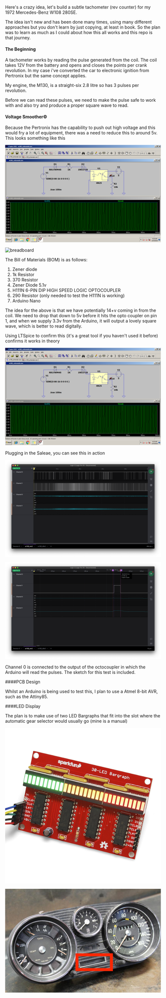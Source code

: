 Here's a crazy idea, let's build a subtle tachometer (rev counter) for my 1972 Mercedes-Benz W108 280SE.

The idea isn't new and has been done many times, using many different approaches but you don't learn by just copying, at least in book. So the plan was to learn as much as I could about how this all works and this repo is that journey.

#### The Beginning

A tachometer works by reading the pulse generated from the coil. The coil takes 12V from the battery and opens and closes the points per crank revolution. In my case i've converted the car to electronic ignition from Pertronix but the same concept applies.

My engine, the M130, is a straight-six 2.8 litre so has 3 pulses per revolution.

Before we can read these pulses, we need to make the pulse safe to work with and also try and produce a proper square wave to read.  

#### Voltage Smoother©

Because the Pertronix has the capability to push out high voltage and this would fry a lot of equipment, there was a need to reduce this to around 5v. This looks something like this

![LTSpice](Images/LTSpice.png)

![breadboard](Images/breadboard.png)

The Bill of Materials (BOM) is as follows:

1. Zener diode
2. 1k Resistor
3. 370 Resistor
4. Zener Diode 5.1v
5. H111N 6-PIN DIP HIGH SPEED LOGIC OPTOCOUPLER
6. 290 Resistor (only needed to test the H111N is working)
7. Arduino Nano

The idea for the above is that we have potentially 14+v coming in from the coil. We need to drop that down to 5v before it hits the opto coupler on pin 1, and when we supply 3.3v from the Arduino, it will output a lovely square wave, which is better to read digitally. 

Using LTSpice to confirm this (it's a great tool if you haven't used it before) confirms it works in theory

![LTSpice](Images/LTSpice.png)

Plugging in the Saleae, you can see this in action

![coil_pulse1](Images/w108_pulses_idle.png)

![coil_pulse3](Images/w108_individual_pulse.png)

Channel 0 is connected to the output of the octocoupler in which the Arduino will read the pulses. The sketch for this test is included. 

####PCB Design

Whilst an Arduino is being used to test this, I plan to use a Atmel 8-bit AVR, such as the Attiny85. 

####LED Display

The plan is to make use of two LED Bargraphs that fit into the slot where the automatic gear selector would usually go (mine is a manual)

![coil_pulse1](Images/sparkfunledbargraph.jpg)

![coil_pulse3](Images/w108_speedometer.jpg)
